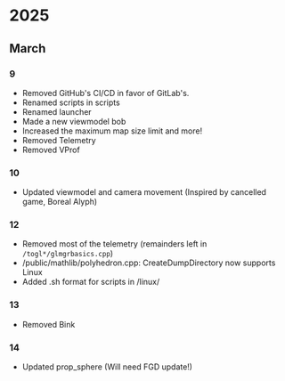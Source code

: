 # 2025
## March
### 9
* Removed GitHub's CI/CD in favor of GitLab's.
* Renamed scripts in scripts
* Renamed launcher
* Made a new viewmodel bob
* Increased the maximum map size limit and more!
* Removed Telemetry
* Removed VProf
### 10
* Updated viewmodel and camera movement (Inspired by cancelled game, Boreal Alyph)
### 12
* Removed most of the telemetry (remainders left in `/togl*/glmgrbasics.cpp`)
* /public/mathlib/polyhedron.cpp: CreateDumpDirectory now supports Linux
* Added .sh format for scripts in /linux/
### 13
* Removed Bink
### 14
* Updated prop_sphere (Will need FGD update!)
